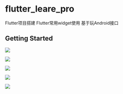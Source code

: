 # flutter_leare_pro

Flutter项目搭建
Flutter常用widget使用
基于玩Android接口 

## Getting Started

![](images/page_1.png)

![](images/page_2.png)

![](images/page_3.png)

![](images/page_4.png)

![](images/page_5.png)




